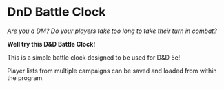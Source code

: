 # DnD Battle Clock

_Are you a DM?_
_Do your players take too long to take their turn in combat?_

**Well try this D&D Battle Clock!**

This is a simple battle clock designed to be used for D&D 5e!

Player lists from multiple campaigns can be saved and loaded from within the program.

